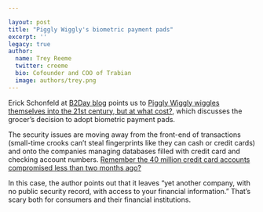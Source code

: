 ```yaml
---

layout: post
title: "Piggly Wiggly's biometric payment pads"
excerpt: ''
legacy: true
author:
  name: Trey Reeme
  twitter: creeme
  bio: Cofounder and COO of Trabian
  image: authors/trey.png
---
```


<p>Erick Schonfeld at <a href='http://business2.blogs.com/business2blog/2005/07/get_printed_by_.html'>B2Day blog</a> points us to <a href='http://arstechnica.com/news.ars/post/20050718-5110.html'>Piggly Wiggly wiggles themselves into the 21st century, but at what cost?</a>, which discusses the grocer&#8217;s decision to adopt biometric payment pads.</p>
<p>The security issues are moving away from the front-end of transactions (small-time crooks can&#8217;t steal fingerprints like they can cash or credit cards) and onto the companies managing databases filled with credit card and checking account numbers.  <a href='http://www.msnbc.msn.com/id/8260050/'>Remember the 40 million credit card accounts compromised less than two months ago?</a></p>
<p>In this case, the author points out that it leaves &#8220;yet another company, with no public security record, with access to your financial information.&#8221; That&#8217;s scary both for consumers and their financial institutions.</p>